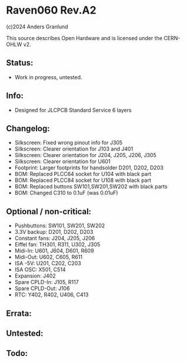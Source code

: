 # Raven060 Rev.A2

(c)2024 Anders Granlund

This source describes Open Hardware and is licensed under the CERN-OHLW v2.



## Status:
- Work in progress, untested.


## Info:
- Designed for JLCPCB Standard Service 6 layers


## Changelog:
- Silkscreen: Fixed wrong pinout info for J305
- Silkscreen: Clearer orientation for J103 and J401
- Silkscreen: Clearer orientation for J204, J205, J206, J305
- Silkscreen: Clearer orientation for U601
- Footprint:  Larger footprints for handsolder D201, D202, D203 
- BOM: Replaced PLCC64 socket for U104 with black part
- BOM: Replaced PLCC84 socket for U108 with black part
- BOM: Replaced buttons SW101,SW201,SW202 with black parts
- BOM: Changed C310 to 0.1uF (was 0.01uF)



## Optional / non-critical:
- Pushbuttons:     SW101, SW201, SW202
- 3.3V backup:     D201, D202, D203
- Constant fans:   J204, J205, J206
- Eiffel fan:      TH301, R311, U302, J305
- Midi-In:         U601, J604, D601, R609
- Midi-Out:        U602, C605, R611
- ISA -5V:         U201, C202, C203
- ISA OSC:         X501, C514
- Expansion:       J402
- Spare CPLD-In:   J105, R117
- Spare CPLD-Out:  J106
- RTC:             Y402, R402, U406, C413


## Errata:


## Untested:


## Todo:


